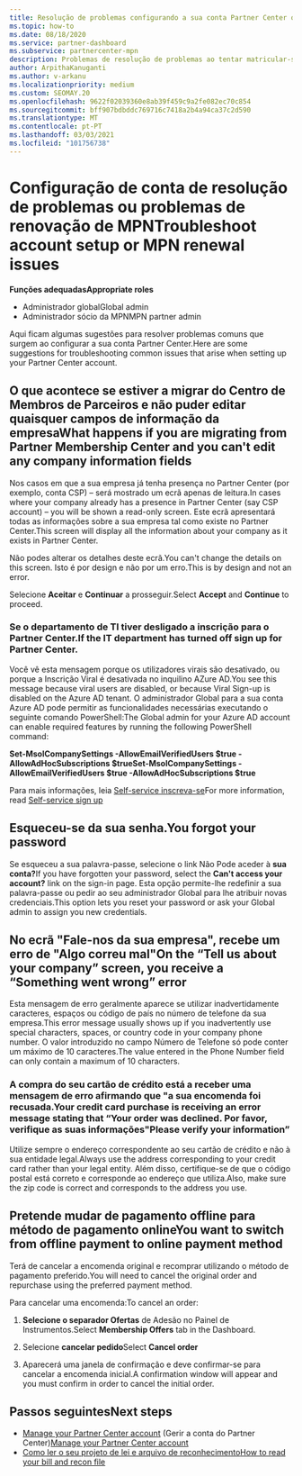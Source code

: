 ```yaml
---
title: Resolução de problemas configurando a sua conta Partner Center ou problemas de renovação de MPN
ms.topic: how-to
ms.date: 08/18/2020
ms.service: partner-dashboard
ms.subservice: partnercenter-mpn
description: Problemas de resolução de problemas ao tentar matricular-se no Partner Center. Respostas abordam desafios com métodos de pagamento, esquecendo palavras-passe, e muito mais.
author: ArpithaKanuganti
ms.author: v-arkanu
ms.localizationpriority: medium
ms.custom: SEOMAY.20
ms.openlocfilehash: 9622f02039360e8ab39f459c9a2fe082ec70c854
ms.sourcegitcommit: bff907bdbddc769716c7418a2b4a94ca37c2d590
ms.translationtype: MT
ms.contentlocale: pt-PT
ms.lasthandoff: 03/03/2021
ms.locfileid: "101756738"
---
```

# <a name="troubleshoot-account-setup-or-mpn-renewal-issues"></a><span data-ttu-id="53632-104">Configuração de conta de resolução de problemas ou problemas de renovação de MPN</span><span class="sxs-lookup"><span data-stu-id="53632-104">Troubleshoot account setup or MPN renewal issues</span></span>


<span data-ttu-id="53632-105">**Funções adequadas**</span><span class="sxs-lookup"><span data-stu-id="53632-105">**Appropriate roles**</span></span>

- <span data-ttu-id="53632-106">Administrador global</span><span class="sxs-lookup"><span data-stu-id="53632-106">Global admin</span></span>
- <span data-ttu-id="53632-107">Administrador sócio da MPN</span><span class="sxs-lookup"><span data-stu-id="53632-107">MPN partner admin</span></span> 
 
<span data-ttu-id="53632-108">Aqui ficam algumas sugestões para resolver problemas comuns que surgem ao configurar a sua conta Partner Center.</span><span class="sxs-lookup"><span data-stu-id="53632-108">Here are some suggestions for troubleshooting common issues that arise when setting up your Partner Center account.</span></span>

## <a name="what-happens-if-you-are-migrating-from-partner-membership-center-and-you-cant-edit-any-company-information-fields"></a><span data-ttu-id="53632-109">O que acontece se estiver a migrar do Centro de Membros de Parceiros e não puder editar quaisquer campos de informação da empresa</span><span class="sxs-lookup"><span data-stu-id="53632-109">What happens if you are migrating from Partner Membership Center and you can't edit any company information fields</span></span>

<span data-ttu-id="53632-110">Nos casos em que a sua empresa já tenha presença no Partner Center (por exemplo, conta CSP) – será mostrado um ecrã apenas de leitura.</span><span class="sxs-lookup"><span data-stu-id="53632-110">In cases where your company already has a presence in Partner Center (say CSP account) – you will be shown a read-only screen.</span></span> <span data-ttu-id="53632-111">Este ecrã apresentará todas as informações sobre a sua empresa tal como existe no Partner Center.</span><span class="sxs-lookup"><span data-stu-id="53632-111">This screen will display all the information about your company as it exists in Partner Center.</span></span>

<span data-ttu-id="53632-112">Não podes alterar os detalhes deste ecrã.</span><span class="sxs-lookup"><span data-stu-id="53632-112">You can't change the details on this screen.</span></span> <span data-ttu-id="53632-113">Isto é por design e não por um erro.</span><span class="sxs-lookup"><span data-stu-id="53632-113">This is by design and not an error.</span></span>

<span data-ttu-id="53632-114">Selecione **Aceitar** e **Continuar** a prosseguir.</span><span class="sxs-lookup"><span data-stu-id="53632-114">Select **Accept** and **Continue** to proceed.</span></span>


### <a name="if-the-it-department-has-turned-off-sign-up-for-partner-center"></a><span data-ttu-id="53632-115">Se o departamento de TI tiver desligado **a inscrição para o Partner Center**.</span><span class="sxs-lookup"><span data-stu-id="53632-115">If the IT department has turned off **sign up for Partner Center**.</span></span>

<span data-ttu-id="53632-116">Você vê esta mensagem porque os utilizadores virais são desativado, ou porque a Inscrição Viral é desativada no inquilino AZure AD.</span><span class="sxs-lookup"><span data-stu-id="53632-116">You see this message because viral users are disabled, or because Viral Sign-up is disabled on the Azure AD tenant.</span></span> <span data-ttu-id="53632-117">O administrador Global para a sua conta Azure AD pode permitir as funcionalidades necessárias executando o seguinte comando PowerShell:</span><span class="sxs-lookup"><span data-stu-id="53632-117">The Global admin for your Azure AD account can enable required features by running the following PowerShell command:</span></span>

<span data-ttu-id="53632-118">**Set-MsolCompanySettings -AllowEmailVerifiedUsers $true -AllowAdHocSubscriptions $true**</span><span class="sxs-lookup"><span data-stu-id="53632-118">**Set-MsolCompanySettings -AllowEmailVerifiedUsers $true -AllowAdHocSubscriptions $true**</span></span>

<span data-ttu-id="53632-119">Para mais informações, leia [Self-service inscreva-se](/azure/active-directory/users-groups-roles/directory-self-service-signup)</span><span class="sxs-lookup"><span data-stu-id="53632-119">For more information, read [Self-service sign up](/azure/active-directory/users-groups-roles/directory-self-service-signup)</span></span>

## <a name="you-forgot-your-password"></a><span data-ttu-id="53632-120">Esqueceu-se da sua senha.</span><span class="sxs-lookup"><span data-stu-id="53632-120">You forgot your password</span></span>

<span data-ttu-id="53632-121">Se esqueceu a sua palavra-passe, selecione o link Não Pode aceder à **sua conta?**</span><span class="sxs-lookup"><span data-stu-id="53632-121">If you have forgotten your password, select the **Can't access your account?** link on the sign-in page.</span></span> <span data-ttu-id="53632-122">Esta opção permite-lhe redefinir a sua palavra-passe ou pedir ao seu administrador Global para lhe atribuir novas credenciais.</span><span class="sxs-lookup"><span data-stu-id="53632-122">This option lets you reset your password or ask your Global admin to assign you new credentials.</span></span>

## <a name="on-the-tell-us-about-your-company-screen-you-receive-a-something-went-wrong-error"></a><span data-ttu-id="53632-123">No ecrã "Fale-nos da sua empresa", recebe um erro de "Algo correu mal"</span><span class="sxs-lookup"><span data-stu-id="53632-123">On the “Tell us about your company” screen, you receive a “Something went wrong” error</span></span>

<span data-ttu-id="53632-124">Esta mensagem de erro geralmente aparece se utilizar inadvertidamente caracteres, espaços ou código de país no número de telefone da sua empresa.</span><span class="sxs-lookup"><span data-stu-id="53632-124">This error message usually shows up if you inadvertently use special characters, spaces, or country code in your company phone number.</span></span> <span data-ttu-id="53632-125">O valor introduzido no campo Número de Telefone só pode conter um máximo de 10 caracteres.</span><span class="sxs-lookup"><span data-stu-id="53632-125">The value entered in the Phone Number field can only contain a maximum of 10 characters.</span></span>


### <a name="your-credit-card-purchase-is-receiving-an-error-message-stating-that-your-order-was-declined-please-verify-your-information"></a><span data-ttu-id="53632-126">A compra do seu cartão de crédito está a receber uma mensagem de erro afirmando que "a sua encomenda foi recusada.</span><span class="sxs-lookup"><span data-stu-id="53632-126">Your credit card purchase is receiving an error message stating that “Your order was declined.</span></span> <span data-ttu-id="53632-127">Por favor, verifique as suas informações"</span><span class="sxs-lookup"><span data-stu-id="53632-127">Please verify your information”</span></span>


<span data-ttu-id="53632-128">Utilize sempre o endereço correspondente ao seu cartão de crédito e não à sua entidade legal.</span><span class="sxs-lookup"><span data-stu-id="53632-128">Always use the address corresponding to your credit card rather than your legal entity.</span></span> <span data-ttu-id="53632-129">Além disso, certifique-se de que o código postal está correto e corresponde ao endereço que utiliza.</span><span class="sxs-lookup"><span data-stu-id="53632-129">Also, make sure the zip code is correct and corresponds to the address you use.</span></span>

## <a name="you-want-to-switch-from-offline-payment-to-online-payment-method"></a><span data-ttu-id="53632-130">Pretende mudar de pagamento offline para método de pagamento online</span><span class="sxs-lookup"><span data-stu-id="53632-130">You want to switch from offline payment to online payment method</span></span> 

<span data-ttu-id="53632-131">Terá de cancelar a encomenda original e recomprar utilizando o método de pagamento preferido.</span><span class="sxs-lookup"><span data-stu-id="53632-131">You will need to cancel the original order and repurchase using the preferred payment method.</span></span>

<span data-ttu-id="53632-132">Para cancelar uma encomenda:</span><span class="sxs-lookup"><span data-stu-id="53632-132">To cancel an order:</span></span>

1. <span data-ttu-id="53632-133">**Selecione o separador Ofertas** de Adesão no Painel de Instrumentos.</span><span class="sxs-lookup"><span data-stu-id="53632-133">Select **Membership Offers** tab in the Dashboard.</span></span>

2. <span data-ttu-id="53632-134">Selecione **cancelar pedido**</span><span class="sxs-lookup"><span data-stu-id="53632-134">Select **Cancel order**</span></span>

3. <span data-ttu-id="53632-135">Aparecerá uma janela de confirmação e deve confirmar-se para cancelar a encomenda inicial.</span><span class="sxs-lookup"><span data-stu-id="53632-135">A confirmation window will appear and you must confirm in order to cancel the initial order.</span></span>

## <a name="next-steps"></a><span data-ttu-id="53632-136">Passos seguintes</span><span class="sxs-lookup"><span data-stu-id="53632-136">Next steps</span></span>

- <span data-ttu-id="53632-137">[Manage your Partner Center account](partner-center-account-setup.md) (Gerir a conta do Partner Center)</span><span class="sxs-lookup"><span data-stu-id="53632-137">[Manage your Partner Center account](partner-center-account-setup.md)</span></span>
- [<span data-ttu-id="53632-138">Como ler o seu projeto de lei e arquivo de reconhecimento</span><span class="sxs-lookup"><span data-stu-id="53632-138">How to read your bill and recon file</span></span>](read-your-bill.md)
